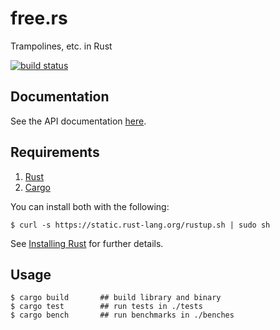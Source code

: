 # free.rs

Trampolines, etc. in Rust

[![build status](https://api.travis-ci.org/darinmorrison/free.rs.svg?branch=master)](https://travis-ci.org/darinmorrison/free.rs)

## Documentation

See the API documentation [here](http://www.rust-ci.org/darinmorrison/free.rs/doc/free/).

## Requirements

1.   [Rust](http://www.rust-lang.org/)
2.   [Cargo](http://crates.io/)

You can install both with the following:

```
$ curl -s https://static.rust-lang.org/rustup.sh | sudo sh
```

See [Installing Rust](http://doc.rust-lang.org/guide.html#installing-rust) for further details.

## Usage

```
$ cargo build       ## build library and binary
$ cargo test        ## run tests in ./tests
$ cargo bench       ## run benchmarks in ./benches
```
